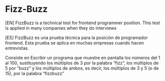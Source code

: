 # Fizz-Buzz

 [EN] FizzBuzz is a technical test for frontend programmer position. This test is applied in many companies when they do interviews

 [ES] FizzBuzz es una prueba técnica para la posición de programador frontend. Esta prueba se aplica en muchas empresas cuando hacen entrevistas.

 Consiste en Escribir un programa que muestre en pantalla los números del 1 al 100, sustituyendo los múltiplos de 3 por la palabra “fizz”, los múltiplos de 5 por “buzz” y los múltiplos de ambos, es decir, los múltiplos de 3 y 5 (o de 15), por la palabra “fizzbuzz”